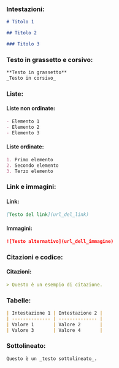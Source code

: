 <!-- @format -->

### Intestazioni:

```markdown
# Titolo 1

## Titolo 2

### Titolo 3
```

### Testo in grassetto e corsivo:

```markdown
**Testo in grassetto**
_Testo in corsivo_
```

### Liste:

#### Liste non ordinate:

```markdown
- Elemento 1
- Elemento 2
- Elemento 3
```

#### Liste ordinate:

```markdown
1. Primo elemento
2. Secondo elemento
3. Terzo elemento
```

### Link e immagini:

#### Link:

```markdown
[Testo del link](url_del_link)
```

#### Immagini:

```markdown
![Testo alternativo](url_dell_immagine)
```

### Citazioni e codice:

#### Citazioni:

```markdown
> Questo è un esempio di citazione.
```

### Tabelle:

```markdown
| Intestazione 1 | Intestazione 2 |
| -------------- | -------------- |
| Valore 1       | Valore 2       |
| Valore 3       | Valore 4       |
```

### Sottolineato:

```markdown
Questo è un _testo sottolineato_.
```

